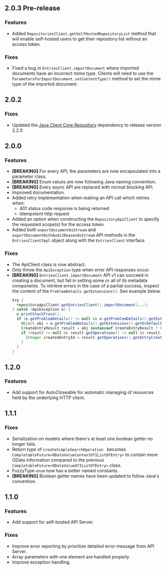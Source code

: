 ## 2.0.3 Pre-release

### Features

- Added `RepositoriesClient.getSelfHostedRepositoryList` method that will enable self-hosted users to get their repository list without an access token.

### Fixes
- Fixed a bug in `EntriesClient.importDocument` where imported documents have an incorrect mime type. Clients will need to use the `ParametersForImportDocument.setContentType()` method to set the mime type of the imported document. 

## 2.0.2

### Fixes

- Updated the [Java Client Core Repository](https://github.com/Laserfiche/lf-api-client-core-java) dependency to release version 2.2.0

## 2.0.0

### Features

- **[BREAKING]** For every API, the parameters are now encapsulated into a parameter class.
- **[BREAKING]** Enum values are now following Java naming convention.
- **[BREAKING]** Every async API are replaced with normal blocking API.
- Improved documentation.
- Added retry implementation when making an API call which retries when:
  - 401 status code response is being returned
  - Idempotent http request
- Added an option when constructing the `RepositoryApiClient` to specify the requested scope(s) for the access token.
- Added both `exportDocumentAsStream` and `exportDocumentWithAuditReasonAsStream` API methods in the `EntriesClientImpl` object along with the `EntriesClient` interface

### Fixes
- The ApiClient class is now abstract.
- Only throw the `ApiException` type when error API responses occur.
- **[BREAKING]** `EntriesClient.importDocument` API v1 can succeed in creating a document, but fail in setting some or all of its metadata components. To retrieve errors in the case of a partial success, inspect the content of the `ProblemDetails.getExtensions()`. See example below.
  ```java
  try {
    repositoryApiClient.getEntriesClient().importDocument(...);
  } catch (ApiException e) {
    e.printStackTrace();
    if (e.getProblemDetails() != null && e.getProblemDetails().getExtensions() != null) {
      Object obj = e.getProblemDetails().getExtensions().getOrDefault(CreateEntryResult.class.getSimpleName(), null);
      CreateEntryResult result = obj instanceof CreateEntryResult ? (CreateEntryResult) obj : null;
      if (result != null && result.getOperations() != null && result.getOperations().getEntryCreate() != null) {
        Integer createdEntryId = result.getOperations().getEntryCreate().getEntryId();
      }
    }
  }
  ```
  
## 1.2.0

### Features

- Add support for AutoCloseable for automatic managing of resources held by the underlying HTTP client.

## 1.1.1

### Fixes

- Serialization on models where there's at least one boolean getter no longer fails.
- Return type of `createSimpleSearchOperation ` becomes `CompletableFuture<ODataValueContextOfIListOfEntry>` to contain more OData information compared to the previous `CompletableFuture<ODataValueOfIListOfEntry>` class.
- FuzzyType `enum` now has a better named constants.
- **[BREAKING]** Boolean getter names have been updated to follow Java's convention.

## 1.1.0

### Features

- Add support for self-hosted API Server.

### Fixes

- Improve error reporting by prioritize detailed error message from API Server.
- Array parameters with one element are handled properly.
- Improve exception handling.
